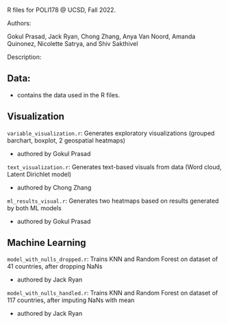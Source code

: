 R files for POLI178 @ UCSD, Fall 2022.

Authors:

Gokul Prasad, Jack Ryan, Chong Zhang, Anya Van Noord, Amanda Quinonez, Nicolette Satrya, and Shiv Sakthivel

Description:

## Data:
- contains the data used in the R files. 

## Visualization

`variable_visualization.r`: Generates exploratory visualizations (grouped barchart, boxplot, 2 geospatial heatmaps)
- authored by Gokul Prasad

`text_visualization.r`: Generates text-based visuals from data (Word cloud, Latent Dirichlet model)
- authored by Chong Zhang

`ml_results_visual.r`: Generates two heatmaps based on results generated by both ML models
- authored by Gokul Prasad

## Machine Learning

`model_with_nulls_dropped.r`: Trains KNN and Random Forest on dataset of 41 countries, after dropping NaNs 
- authored by Jack Ryan

`model_with_nulls_handled.r`: Trains KNN and Random Forest on dataset of 117 countries, after imputing NaNs with mean 
- authored by Jack Ryan 
